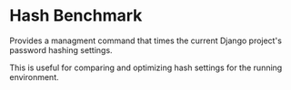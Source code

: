 # Hash Benchmark

Provides a managment command that times the current Django project's
password hashing settings.

This is useful for comparing and optimizing hash settings for the
running environment.
